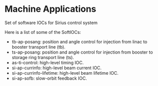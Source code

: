 # Machine Applications

Set of software IOCs for Sirius control system

Here is a list of some of the SoftIOCs:

* tb-ap-posang: position and angle control for injection from linac to booster transport line (tb).
* ts-ap-posang: position and angle control for injection from booster to storage ring transport line (ts).
* as-ti-control: high-level timing IOC.
* si-ap-currinfo: high-level beam current IOC.
* si-ap-currinfo-lifetime: high-level beam lifetime IOC.
* si-ap-sofb: slow-orbit feedback IOC.
